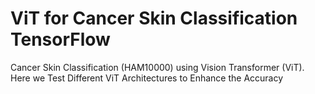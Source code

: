 # ViT for Cancer Skin Classification TensorFlow
Cancer Skin Classification (HAM10000) using Vision Transformer (ViT). Here we Test Different ViT Architectures to Enhance the Accuracy
